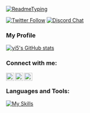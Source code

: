 [![ReadmeTyping](https://readme-typing-svg.herokuapp.com/?font=Fira+Code&pause=1000&color=F7F7F7&width=435&lines=Hello+there%2C+I'm+yi5!+☕;Working+on+Discord+bot+Projects+✅)]()

[![Twitter Follow](https://img.shields.io/twitter/follow/LagKnowsWhy?color=1DA1F2&logo=twitter&style=for-the-badge)](https://twitter.com/intent/follow?original_referer=https%3A%2F%2Fgithub.com%2FLagKnowsWhy&screen_name=LagKnowsWhy)
[![Discord Chat](https://img.shields.io/discord/919544908245794828?color=1DA1F2&logo=discord&style=for-the-badge)](https://discord.gg/mgcXgCGxYU)

### My Profile

[![yi5's GitHub stats](https://github-readme-stats.vercel.app/api?username=lagknowswhy&theme=github_dark)](https://github.com/anuraghazra/github-readme-stats)


### Connect with me:

[<img align="left" alt="LagKnowsWhy | YouTube" width="22px" src="https://cdn.jsdelivr.net/npm/simple-icons@v3/icons/youtube.svg" />][youtube]
[<img align="left" alt="LagKnowsWhy | Twitter" width="22px" src="https://cdn.jsdelivr.net/npm/simple-icons@v3/icons/twitter.svg" />][twitter]
[<img align="left" alt="LagKnowsWhy | Discord" width="22px" src="https://cdn.jsdelivr.net/npm/simple-icons@3.13.0/icons/discord.svg" />][discord]
<br />

### Languages and Tools:

[![My Skills](https://skillicons.dev/icons?i=discord,nodejs,py,php,html,css,cpp,mysql,sqlite,postman,nginx,cloudflare,markdown,git,bash,js,ts)](https://skillicons.dev)

[twitter]: https://twitter.com/LagKnowsWhy
[youtube]: https://www.youtube.com/channel/UCpQiNHQ36WL4o-_4odIe78g
[discord]: https://discord.com/invite/mgcXgCGxYU
